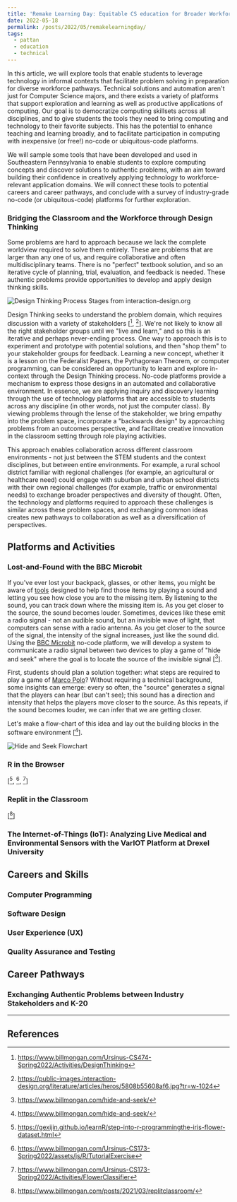```yaml
---
title: 'Remake Learning Day: Equitable CS education for Broader Workforce Preparation through Design Thinking'
date: 2022-05-18
permalink: /posts/2022/05/remakelearningday/
tags:
  - pattan
  - education
  - technical
---
```


In this article, we will explore tools that enable students to leverage technology in informal contexts that facilitate problem solving in preparation for diverse workforce pathways.  Technical solutions and automation aren't just for Computer Science majors, and there exists a variety of platforms that support exploration and learning as well as productive applications of computing.  Our goal is to democratize computing skillsets across all disciplines, and to give students the tools they need to bring computing and technology to their favorite subjects.  This has the potential to enhance teaching and learning broadly, and to facilitate participation in computing with inexpensive (or free!) no-code or ubiquitous-code platforms.

We will sample some tools that have been developed and used in Southeastern Pennsylvania to enable students to explore computing concepts and discover solutions to authentic problems, with an aim toward building their confidence in creatively applying technology to workforce-relevant application domains.  We will connect these tools to potential careers and career pathways, and conclude with a survey of industry-grade no-code (or ubiquitous-code) platforms for further exploration.

### Bridging the Classroom and the Workforce through Design Thinking

Some problems are hard to approach because we lack the complete worldview required to solve them entirely.  These are problems that are larger than any one of us, and require collaborative and often multidisciplinary teams.  There is no "perfect" textbook solution, and so an iterative cycle of planning, trial, evaluation, and feedback is needed.  These authentic problems provide opportunities to develop and apply design thinking skills.

![Design Thinking Process Stages from interaction-design.org](https://public-images.interaction-design.org/literature/articles/heros/5808b55608af6.jpg?tr=w-1024)

Design Thinking seeks to understand the problem domain, which requires discussion with a variety of stakeholders \[[^6], [^7]\].  We're not likely to know all the right stakeholder groups until we "live and learn," and so this is an iterative and perhaps never-ending process.  One way to approach this is to experiment and prototype with potential solutions, and then "shop them" to your stakeholder groups for feedback.  Learning a new concept, whether it is a lesson on the Federalist Papers, the Pythagorean Theorem, or computer programming, can be considered an opportunity to learn and explore in-context through the Design Thinking process.  No-code platforms provide a mechanism to express those designs in an automated and collaborative environment.  In essence, we are applying inquiry and discovery learning through the use of technology platforms that are accessible to students across any discipline (in other words, not just the computer class). By viewing problems through the lense of the stakeholder, we bring empathy into the problem space, incorporate a "backwards design" by approaching problems from an outcomes perspective, and facilitate creative innovation in the classroom setting through role playing activities.

This approach enables collaboration across different classroom environments - not just between the STEM students and the context disciplines, but between entire environments.  For example, a rural school district familiar with regional challenges (for example, an agricultural or healthcare need) could engage with suburban and urban school districts with their own regional challenges (for example, traffic or environmental needs) to exchange broader perspectives and diversity of thought.  Often, the technology and platforms required to approach these challenges is similar across these problem spaces, and exchanging common ideas creates new pathways to collaboration as well as a diversification of perspectives.

## Platforms and Activities

### Lost-and-Found with the BBC Microbit 

If you've ever lost your backpack, glasses, or other items, you might be aware of [tools](https://www.thetileapp.com/) designed to help find those items by playing a sound and letting you see how close you are to the missing item.  By listening to the sound, you can track down where the missing item is.  As you get closer to the source, the sound becomes louder.  Sometimes, devices like these emit a radio signal - not an audible sound, but an invisible wave of light, that computers can sense with a radio antenna.  As you get closer to the source of the signal, the intensity of the signal increases, just like the sound did.  Using the [BBC Microbit](https://microbit.org/) no-code platform, we will develop a system to communicate a radio signal between two devices to play a game of "hide and seek" where the goal is to locate the source of the invisible signal \[[^4]\].

First, students should plan a solution together: what steps are required to play a game of [Marco Polo](https://en.wikipedia.org/wiki/Marco_Polo_(game))?  Without requiring a technical background, some insights can emerge: every so often, the "source" generates a signal that the players can hear (but can't see); this sound has a direction and intensity that helps the players move closer to the source.  As this repeats, if the sound becomes louder, we can infer that we are getting closer.  

Let's make a flow-chart of this idea and lay out the building blocks in the software environment \[[^4]\].  

![Hide and Seek Flowchart](/hide-and-seek/files/hideandseek.drawio.png)

### R in the Browser

\[[^1], [^2], [^3]\]

### Replit in the Classroom

\[[^5]\]

### The Internet-of-Things (IoT): Analyzing Live Medical and Environmental Sensors with the VarIOT Platform at Drexel University

## Careers and Skills

### Computer Programming

### Software Design

### User Experience (UX)

### Quality Assurance and Testing

## Career Pathways

### Exchanging Authentic Problems between Industry Stakeholders and K-20

------

## References

[^1]: https://gexijin.github.io/learnR/step-into-r-programmingthe-iris-flower-dataset.html
[^2]: https://www.billmongan.com/Ursinus-CS173-Spring2022/assets/js/R/TutorialExercise
[^3]: https://www.billmongan.com/Ursinus-CS173-Spring2022/Activities/FlowerClassifier
[^4]: https://www.billmongan.com/hide-and-seek/
[^5]: https://www.billmongan.com/posts/2021/03/replitclassroom/
[^6]: https://www.billmongan.com/Ursinus-CS474-Spring2022/Activities/DesignThinking
[^7]: https://public-images.interaction-design.org/literature/articles/heros/5808b55608af6.jpg?tr=w-1024